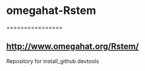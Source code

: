 # omegahat-Rstem
================

http://www.omegahat.org/Rstem/
------------------------------

Repository for install_github devtools

